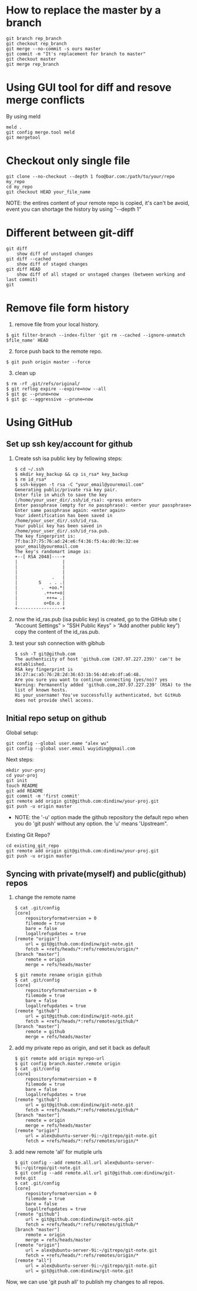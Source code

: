 
How to replace the master by a branch
=====================================

~~~~~~~~~~~~~~~~~~~~~~~~~~~~~~~~~~~~~~~~~~~~~~~~~~~~~ {.bash}
git branch rep_branch
git checkout rep_branch
git merge --no-commit -s ours master
git commit -m "It's replacement for branch to master"
git checkout master
git merge rep_branch 
~~~~~~~~~~~~~~~~~~~~~~~~~~~~~~~~~~~~~~~~~~~~~~~~~~~~~~~~~~~~~

Using GUI tool for diff and resove merge conflicts
==================================================
By using meld

~~~~~~~~~~~~~~~~~~~~~~~~~~~~~~~~~~~~~~~~~~~~~~~~~~~~~ {.bash}
meld . 
git config merge.tool meld
git mergetool
~~~~~~~~~~~~~~~~~~~~~~~~~~~~~~~~~~~~~~~~~~~~~~~~~~~~~~~~~~~~~

Checkout only single file
=========================

~~~~~~~~~~~~~~~~~~~~~~~~~~~~~~~~~~~~~~~~~~~~~~~~~~~~~ {.bash}
git clone --no-checkout --depth 1 foo@bar.com:/path/to/your/repo my_repo
cd my_repo
git checkout HEAD your_file_name
~~~~~~~~~~~~~~~~~~~~~~~~~~~~~~~~~~~~~~~~~~~~~~~~~~~~~~~~~~~~~

NOTE: the entires content of your remote repo is copied, it's can't be avoid, event you can shortage the history by using "--depth 1" 

Different between git-diff
==========================

~~~~~~~~~~~~~~~~~~~~~~~~~~~~~~~~~~~~~~~~~~~~~~~~~~~~~ {.bash}
git diff 
    show diff of unstaged changes
git diff --cached 
    show diff of staged changes
git diff HEAD 
    show diff of all staged or unstaged changes (between working and last commit)
git 
~~~~~~~~~~~~~~~~~~~~~~~~~~~~~~~~~~~~~~~~~~~~~~~~~~~~~~~~~~~~~


Remove file form history
========================

1. remove file from your local history.

~~~~~~~~~~~~~~~~~~~~~~~~~~~~~~~~~~~~~~~~~~~~~~~~~~~~~ {.bash}
$ git filter-branch --index-filter 'git rm --cached --ignore-unmatch $file_name' HEAD
~~~~~~~~~~~~~~~~~~~~~~~~~~~~~~~~~~~~~~~~~~~~~~~~~~~~~~~~~~~~~

2. force push back to the remote repo.

~~~~~~~~~~~~~~~~~~~~~~~~~~~~~~~~~~~~~~~~~~~~~~~~~~~~~ {.bash}
$ git push origin master --force
~~~~~~~~~~~~~~~~~~~~~~~~~~~~~~~~~~~~~~~~~~~~~~~~~~~~~~~~~~~~~

3. clean up 

~~~~~~~~~~~~~~~~~~~~~~~~~~~~~~~~~~~~~~~~~~~~~~~~~~~~~ {.bash}
$ rm -rf .git/refs/original/
$ git reflog expire --expire=now --all
$ git gc --prune=now
$ git gc --aggressive --prune=now
~~~~~~~~~~~~~~~~~~~~~~~~~~~~~~~~~~~~~~~~~~~~~~~~~~~~~~~~~~~~~


Using GitHub
============

Set up ssh key/account for github
---------------------------------

1. Create ssh isa public key by fellowing steps:

	~~~~~~~~~~~~~~~~~~~~~~~~~~~~~~~~~~~~~~~~~~~~~~~~~~~~~ {.bash}
	$ cd ~/.ssh
	$ mkdir key_backup && cp is_rsa* key_backup
	$ rm id_rsa*
	$ ssh-keygen -t rsa -C "your_email@youremail.com"
	Generating public/private rsa key pair.
	Enter file in which to save the key (/home/your_user_dir/.ssh/id_rsa): <press enter>
	Enter passphrase (empty for no passphrase): <enter your passphrase>
	Enter same passphrase again: <enter again>
	Your identification has been saved in /home/your_user_dir/.ssh/id_rsa.
	Your public key has been saved in /home/your_user_dir/.ssh/id_rsa.pub.
	The key fingerprint is:
	7f:ba:37:75:76:ad:24:e6:f4:36:f5:4a:d0:9e:32:ee your_email@youremail.com
	The key's randomart image is:
	+--[ RSA 2048]----+
	|                 |
	|                 |
	|                 |
	|             .   |
	|        S   . . .|
	|         .  +oo.*|
	|          .++=+=o|
	|           +++= .|
	|          o+Eo.o |
	+-----------------+
	~~~~~~~~~~~~~~~~~~~~~~~~~~~~~~~~~~~~~~~~~~~~~~~~~~~~~~~~~~~~~

2. now the id_ras.pub (isa public key) is created, go to the GitHub site ( “Account Settings” > “SSH Public Keys” > “Add another public key”) copy the content of the id_ras.pub. 

3. test your ssh connection with gibhub

	~~~~~~~~~~~~~~~~~~~~~~~~~~~~~~~~~~~~~~~~~~~~~~~~~~~~~ {.bash}
	$ ssh -T git@github.com
	The authenticity of host 'github.com (207.97.227.239)' can't be established.
	RSA key fingerprint is 16:27:ac:a5:76:28:2d:36:63:1b:56:4d:eb:df:a6:48.
	Are you sure you want to continue connecting (yes/no)? yes
	Warning: Permanently added 'github.com,207.97.227.239' (RSA) to the list of known hosts.
	Hi your_username! You've successfully authenticated, but GitHub does not provide shell access.
	~~~~~~~~~~~~~~~~~~~~~~~~~~~~~~~~~~~~~~~~~~~~~~~~~~~~~~~~~~~~~


Initial repo setup on github
----------------------------
Global setup:

    git config --global user.name "alex wu"
    git config --global user.email wuyiding@gmail.com

Next steps:

    mkdir your-proj
    cd your-proj
    git init
    touch README
    git add README
    git commit -m 'first commit'
    git remote add origin git@github.com:dindinw/your-proj.git
    git push -u origin master

* NOTE: the '-u' option made the github repository the default repo when 
        you do 'git push' without any option. the 'u' means 'Upstream".       

Existing Git Repo?

    cd existing_git_repo
    git remote add origin git@github.com:dindinw/your-proj.git
    git push -u origin master
      


Syncing with private(myself) and public(github) repos
-----------------------------------------------------

1.	change the remote name

	~~~~~~~~~~~~~~~~~~~~~~~~~~~~~~~~~~~~~~~~~~~~~~~~~~~~~ {.bash}
	$ cat .git/config
	[core]
		repositoryformatversion = 0
		filemode = true
		bare = false
		logallrefupdates = true
	[remote "origin"]
		url = git@github.com:dindinw/git-note.git
		fetch = +refs/heads/*:refs/remotes/origin/*
	[branch "master"]
		remote = origin
		merge = refs/heads/master
	
	$ git remote rename origin github
	$ cat .git/config
	[core]
		repositoryformatversion = 0
		filemode = true
		bare = false
		logallrefupdates = true
	[remote "github"]
		url = git@github.com:dindinw/git-note.git
		fetch = +refs/heads/*:refs/remotes/github/*
	[branch "master"]
		remote = github
		merge = refs/heads/master
	~~~~~~~~~~~~~~~~~~~~~~~~~~~~~~~~~~~~~~~~~~~~~~~~~~~~~~~~~~~~~

2.	add my private repo as origin, and set it back as default

	~~~~~~~~~~~~~~~~~~~~~~~~~~~~~~~~~~~~~~~~~~~~~~~~~~~~~~~~ {.bash}
	$ git remote add origin myrepo-url
	$ git config branch.master.remote origin
	$ cat .git/config
	[core]
		repositoryformatversion = 0
		filemode = true
		bare = false
		logallrefupdates = true
	[remote "github"]
		url = git@github.com:dindinw/git-note.git
		fetch = +refs/heads/*:refs/remotes/github/*
	[branch "master"]
		remote = origin
		merge = refs/heads/master
	[remote "origin"]
		url = alex@ubuntu-server-9i:~/gitrepo/git-note.git
		fetch = +refs/heads/*:refs/remotes/origin/*
	~~~~~~~~~~~~~~~~~~~~~~~~~~~~~~~~~~~~~~~~~~~~~~~~~~~~~~~~~~~~~~~~

3.	add new remote 'all' for mutiple urls

	~~~~~~~~~~~~~~~~~~~~~~~~~~~~~~~~~~~~~~~~~~~~~~~~~~~~~~~~ {.bash}
	$ git config --add remote.all.url alex@ubuntu-server-9i:~/gitrepo/git-note.git
	$ git config --add remote.all.url git@github.com:dindinw/git-note.git
	$ cat .git/config
	[core]
		repositoryformatversion = 0
		filemode = true
		bare = false
		logallrefupdates = true
	[remote "github"]
		url = git@github.com:dindinw/git-note.git
		fetch = +refs/heads/*:refs/remotes/github/*
	[branch "master"]
		remote = origin
		merge = refs/heads/master
	[remote "origin"]
		url = alex@ubuntu-server-9i:~/gitrepo/git-note.git
		fetch = +refs/heads/*:refs/remotes/origin/*
	[remote "all"]
		url = alex@ubuntu-server-9i:~/gitrepo/git-note.git
		url = git@github.com:dindinw/git-note.git
	~~~~~~~~~~~~~~~~~~~~~~~~~~~~~~~~~~~~~~~~~~~~~~~~~~~~~~~~~~~~~~~~~~

Now, we can use 'git push all' to publish my changes to all repos.


